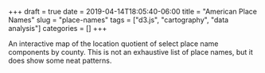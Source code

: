 +++ 
draft = true
date = 2019-04-14T18:05:40-06:00
title = "American Place Names"
slug = "place-names" 
tags = ["d3.js", "cartography", "data analysis"]
categories = []
+++

An interactive map of the location quotient of select place name components by county. This is not an exhaustive list of place names, but it does show some neat patterns.


<meta charset="utf-8">
<title>Place Name Endings</title>
<style>
path {
	stroke: #fff;
}
.counties {
  fill: none;
  stroke: #fff;
}

.states {
  fill: none;
  stroke: #fff;
  stroke-width: 2px;
  stroke-linejoin: round;
}
svg {
}

button {
    background-color: #555555; 
    border: none;
    color: white;
    padding: 15px 32px;
    text-align: center;
    text-decoration: none;
    font-size: 16px;
    display: inline-block;
    clear:both;
    float: left;
} 
button:hover {
    background-color: #ccc; 
    border: none;
    color: white;
    padding: 15px 32px;
    text-align: center;
    text-decoration: none;
    display: inline-block;
    font-size: 16px;
    color: #000;	
}
.button_clicked {
    background-color: #ccc; 
    border: none;
    color: white;
    padding: 15px 32px;
    text-align: center;
    text-decoration: none;
    display: inline-block;
    font-size: 16px;
} 

</style>
<svg width="960" height="600"></svg>

<script src="https://d3js.org/d3.v4.min.js"></script>
<script src="https://d3js.org/d3-scale-chromatic.v1.min.js"></script>
<script src="https://d3js.org/topojson.v2.min.js"></script>
<script>

var dataIndex = 1;

var svg = d3.select("svg"),
    width = +svg.attr("width"),
    height = +svg.attr("height");

var cities = d3.map();

var path = d3.geoPath();

var burgs_x = d3.scaleLinear()
    .domain([0, 58])
    .rangeRound([600, 860]);

var burgs_color = d3.scaleLinear()
    .domain(d3.range(0, 58))
    .range(d3.schemeBlues[9]);
var monts_color = d3.scaleLinear()
    .domain(d3.range(0, 113))
    .range(d3.schemeBlues[9]);
var forests_color = d3.scaleLinear()
    .domain(d3.range(0, 200))
    .range(d3.schemeBlues[9]);
var shires_color = d3.scaleLinear()
    .domain(d3.range(0, 500))
    .range(d3.schemeBlues[9]);
var lakes_color = d3.scaleLinear()
    .domain(d3.range(0, 76))
    .range(d3.schemeBlues[9]);
var washingtons_color = d3.scaleLinear()
    .domain(d3.range(0, 550))
    .range(d3.schemeBlues[9]);
var jeffersons_color = d3.scaleLinear()
    .domain(d3.range(0, 550))
    .range(d3.schemeBlues[9]);
var franklins_color = d3.scaleLinear()
    .domain(d3.range(0, 800))
    .range(d3.schemeBlues[9]);
var beaches_color = d3.scaleLinear()
    .domain(d3.range(0, 200))
    .range(d3.schemeBlues[9]);
// d3.queue()
//     .defer(d3.json, "geo/counties.json")
//     //.defer(d3.csv, "data/cities_data.csv", function(d) { cities.set(d.id, +d.burgs_lq); })
//     .await(ready);

d3.json("geo/counties.json", function(error, us) {

  svg.append("g")
      .attr("class", "counties")
    .selectAll("path")
    .data(topojson.feature(us, us.objects.counties).features)
    .enter().append("path")
      .attr("fill", function(d) {
      	if (d.properties.burgs_lq === 0) {
      		return "#ededed";
      	}
      	else {
      		return burgs_color(d.properties.burgs_lq);}
  		})
      .attr("d", path)
    .append("title")
      .text(function(d) { return d.properties.county_name + ": " + d3.format(".2f")(d.properties.burgs_lq); });

  svg.append("path")
      .datum(topojson.mesh(us, us.objects.states, function(a, b) { return a !== b; }))
      .attr("class", "states")
      .attr("d", path);
//burgs
d3.select("body").append("button")
    .text("Burgs")
    .on("click", function () {
	var appending = svg.selectAll("g")
    	.data(topojson.feature(us, us.objects.counties).features)
    	.attr("class","counties");
    	appending.enter().append("path")
      .attr("fill", function(d) {
      	if (d.properties.burgs_lq === 0) {
      		return "#ededed";
      	}
      	else {
      		return beaches_color(d.properties.burgs_lq);}
  		})
      .attr("d", path)
    .append("title")
      .text(function(d) { return d.properties.county_name + ": " + d3.format(".2f")(d.properties.burgs_lq); });

  svg.append("path")
      .datum(topojson.mesh(us, us.objects.states, function(a, b) { return a !== b; }))
      .attr("class", "states")
      .attr("d", path);

	appending.exit().remove();
})      
//forests
d3.select("body").append("button")
    .text("Forests")
    .on("click", function () {
	var appending = svg.selectAll("g")
    	.data(topojson.feature(us, us.objects.counties).features)
    	.attr("class","counties");
    	appending.enter().append("path")
      .attr("fill", function(d) {
      	if (d.properties.forests_lq === 0) {
      		return "#ededed";
      	}
      	else {
      		return burgs_color(d.properties.forests_lq);}
  		})
      .attr("d", path)
    .append("title")
      .text(function(d) { return d.properties.county_name + ": " + d3.format(".2f")(d.properties.forests_lq); });

  svg.append("path")
      .datum(topojson.mesh(us, us.objects.states, function(a, b) { return a !== b; }))
      .attr("class", "states")
      .attr("d", path);

	appending.exit().remove();

})
//monts
d3.select("body").append("button")
    .text("Monts")
    .on("click", function () {
	var appending = svg.selectAll("g")
    	.data(topojson.feature(us, us.objects.counties).features)
    	.attr("class","counties");
    	appending.enter().append("path")
      .attr("fill", function(d) {
      	if (d.properties.monts_lq === 0) {
      		return "#ededed";
      	}
      	else {
      		return burgs_color(d.properties.monts_lq);}
  		})
      .attr("d", path)
    .append("title")
      .text(function(d) { return d.properties.county_name + ": " + d3.format(".2f")(d.properties.monts_lq); });

  svg.append("path")
      .datum(topojson.mesh(us, us.objects.states, function(a, b) { return a !== b; }))
      .attr("class", "states")
      .attr("d", path);

	appending.exit().remove();

})
//shires
d3.select("body").append("button")
    .text("Shires")
    .on("click", function () {
	var appending = svg.selectAll("g")
    	.data(topojson.feature(us, us.objects.counties).features)
    	.attr("class","counties");
    	appending.enter().append("path")
      .attr("fill", function(d) {
      	if (d.properties.shires_lq === 0) {
      		return "#ededed";
      	}
      	else {
      		return burgs_color(d.properties.shires_lq);}
  		})
      .attr("d", path)
    .append("title")
      .text(function(d) { return d.properties.county_name + ": " + d3.format(".2f")(d.properties.shires_lq); });

  svg.append("path")
      .datum(topojson.mesh(us, us.objects.states, function(a, b) { return a !== b; }))
      .attr("class", "states")
      .attr("d", path);

	appending.exit().remove();
})
//beaches
d3.select("body").append("button")
    .text("Beaches")
    .on("click", function () {
	var appending = svg.selectAll("g")
    	.data(topojson.feature(us, us.objects.counties).features)
    	.attr("class","counties");
    	appending.enter().append("path")
      .attr("fill", function(d) {
      	if (d.properties.beaches_lq === 0) {
      		return "#ededed";
      	}
      	else {
      		return beaches_color(d.properties.beaches_lq);}
  		})
      .attr("d", path)
    .append("title")
      .text(function(d) { return d.properties.county_name + ": " + d3.format(".2f")(d.properties.beaches_lq); });

  svg.append("path")
      .datum(topojson.mesh(us, us.objects.states, function(a, b) { return a !== b; }))
      .attr("class", "states")
      .attr("d", path);

	appending.exit().remove();
})    
//lakes
d3.select("body").append("button")
    .text("Lakes")
    .on("click", function () {
	var appending = svg.selectAll("g")
    	.data(topojson.feature(us, us.objects.counties).features)
    	.attr("class","counties");
    	appending.enter().append("path")
      .attr("fill", function(d) {
      	if (d.properties.lakes_lq === 0) {
      		return "#ededed";
      	}
      	else {
      		return burgs_color(d.properties.lakes_lq);}
  		})
      .attr("d", path)
    .append("title")
      .text(function(d) { return d.properties.county_name + ": " + d3.format(".2f")(d.properties.lakes_lq); });

  svg.append("path")
      .datum(topojson.mesh(us, us.objects.states, function(a, b) { return a !== b; }))
      .attr("class", "states")
      .attr("d", path);

	appending.exit().remove();
})
//Washingtons
d3.select("body").append("button")
    .text("Washingtons")
    .on("click", function () {
	var appending = svg.selectAll("g")
    	.data(topojson.feature(us, us.objects.counties).features)
    	.attr("class","counties");
    	appending.enter().append("path")
      .attr("fill", function(d) {
      	if (d.properties.washingtons_lq === 0) {
      		return "#ededed";
      	}
      	else {
      		return burgs_color(d.properties.washingtons_lq);}
  		})
      .attr("d", path)
    .append("title")
      .text(function(d) { return d.properties.county_name + ": " + d3.format(".2f")(d.properties.washingtons_lq); });

  svg.append("path")
      .datum(topojson.mesh(us, us.objects.states, function(a, b) { return a !== b; }))
      .attr("class", "states")
      .attr("d", path);

	appending.exit().remove();
})
//jeffersons
d3.select("body").append("button")
    .text("Jeffersons")
    .on("click", function () {
	var appending = svg.selectAll("g")
    	.data(topojson.feature(us, us.objects.counties).features)
    	.attr("class","counties");
    	appending.enter().append("path")
      .attr("fill", function(d) {
      	if (d.properties.jeffersons_lq === 0) {
      		return "#ededed";
      	}
      	else {
      		return burgs_color(d.properties.jeffersons_lq);}
  		})
      .attr("d", path)
    .append("title")
      .text(function(d) { return d.properties.county_name + ": " + d3.format(".2f")(d.properties.jeffersons_lq); });

  svg.append("path")
      .datum(topojson.mesh(us, us.objects.states, function(a, b) { return a !== b; }))
      .attr("class", "states")
      .attr("d", path);

	appending.exit().remove();
})
//franklins
d3.select("body").append("button")
    .text("Franklins")
    .on("click", function () {
	var appending = svg.selectAll("g")
    	.data(topojson.feature(us, us.objects.counties).features)
    	.attr("class","counties");
    	appending.enter().append("path")
      .attr("fill", function(d) {
      	if (d.properties.franklins_lq === 0) {
      		return "#ededed";
      	}
      	else {
      		return burgs_color(d.properties.franklins_lq);}
  		})
      .attr("d", path)
    .append("title")
      .text(function(d) { return d.properties.county_name + ": " + d3.format(".2f")(d.properties.franklins_lq); });

  svg.append("path")
      .datum(topojson.mesh(us, us.objects.states, function(a, b) { return a !== b; }))
      .attr("class", "states")
      .attr("d", path);

	appending.exit().remove();
})

})
</script>